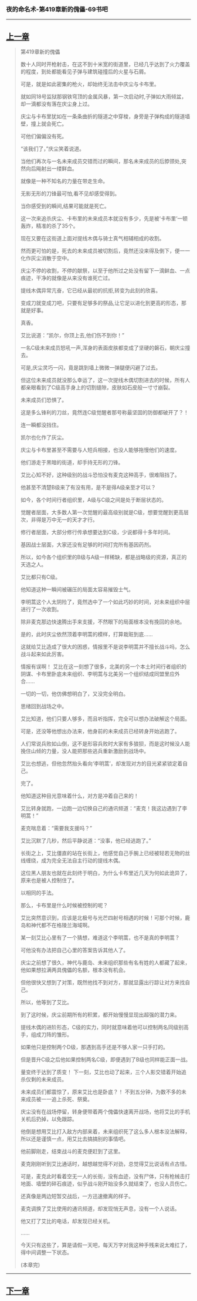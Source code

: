 ### 夜的命名术-第419章新的傀儡-69书吧

--------
[上一章](./1188101a33df2e38249bfcbadff291f0.md)
--------


>
>
>
>第419章新的傀儡
>
>数十人同时开枪射击，在这不到十米宽的街道里，已经几乎达到了火力覆盖的程度，到处都能看见子弹与建筑碰撞后的火星与石屑。
>
>可是，就是如此密集的枪火，却始终无法击中庆尘与卡布里。
>
>就如同18号监狱那钢铁穹顶的金属风暴，第一次启动时,子弹如大雨倾盆，却一滴都没有落在庆尘身上过。
>
>庆尘与卡布里犹如在一条条曲折的隧道之中穿梭，身旁是子弹构成的隧道墙壁，撞上就会死亡。
>
>可他们偏偏没有死。
>
>“该我们了，”庆尘笑着说道。
>
>当他们再次与一名未来成员交错而过的瞬间，那名未来成员的后脖颈处,突然向后飚射出一缕鲜血。
>
>就像是一种不知名的力量在带走生命。
>
>无影无形的刀锋最可怕,看不见却感受得到。
>
>当你感受到的瞬间,结果可能就是死亡。
>
>这一次来追杀庆尘、卡布里的未来成员本就没有多少，先是被‘卡布里’一顿轰炸，精准的杀了35个。
>
>现在又要在这街道上面对提线木偶与骑士真气相辅相成的收割。
>
>然而更可怕的是，死去的未来成员被切割后，竟然还没来得及倒下，便一一化作灰尘消散于空中。
>
>庆尘不停的收割，不停的献祭，以至于他所过之处没有留下一滴鲜血、一点痕迹，干净的就像是从来没有谁死亡过。
>
>提线木偶异常亢奋，它已经从最初的抗拒,转变为此刻的欣喜。
>
>变成刀就变成刀吧，只要有足够多的祭品,让它足以进化到更高的形态，那就是好事。
>
>真香。
>
>艾比说道：“凯尔，你顶上去,他们伤不到你！”
>
>一名C级未来成员怒吼一声,浑身的表面皮肤都变成了坚硬的磐石，朝庆尘撞去。
>
>可是,庆尘灵巧一闪，竟是跳到墙上微微一弹腿便闪避了过去。
>
>但这位未来成员就没那么幸运了，这一次提线木偶切割进去的时候，所有人都亲眼看到了C级高手身上的切割缝隙，皮肤如石皮般一寸寸崩裂。
>
>未来成员们恐惧了。
>
>这是多么锋利的刀丝，竟然连C级觉醒者那号称最坚固的防御都破开了？！
>
>连一瞬都没挡住。
>
>凯尔也化作了灰尘。
>
>庆尘与卡布里甚至不需要与人短兵相接，也没人能够拖慢他们的速度。
>
>他们游走于黑暗的街道，却手持无形的刀锋。
>
>艾比心知不好，这种级别的战斗恐怕没有麦克这种高手，很难阻挡了。
>
>他甚至不清楚B级来了有没有用，是不是得A级亲至才可以？
>
>如今，各个时间行者组织里，A级与C级之间是处于断层状态的。
>
>觉醒者层面，大多数人第一次觉醒的最高级别就是C级，想要觉醒到更高层次，非得是万中无一的天才才行。
>
>修行者层面，大部分修行传承想要达到C级，少说都得十多年时间。
>
>基因战士层面，大家还没有足够的时间打完所有基因药剂。
>
>所以，如今各个组织里的B级与A级一样稀缺，都是战略级的资源，真正的天选之人。
>
>艾比都只有C级。
>
>他知道这种一瞬间被碾压的局面太容易摧毁士气。
>
>李明蒿这个人太阴险了，竟然选中了一个如此巧妙的时间，对未来组织中层进行了一次收割。
>
>除非麦克那边快速腾出手来支援，不然眼下的局面根本没有挽回的余地。
>
>是的，此时庆尘依然顶着李明蒿的模样，打算栽赃到底……
>
>这就给艾比造成了很大的困惑，情报里不是说李明蒿并不擅长战斗吗，怎么战斗起来如此厉害。
>
>情报有误啊！
>艾比在这一刻想了很多，北美的另一个本土时间行者组织的阴谋、卡布里卧底未来组织、李明蒿与北美另一个组织结成同盟里应外合……
>
>一切的一切，他仿佛想明白了，又没完全明白。
>
>思绪回到战场之中。
>
>艾比知道，他们只要人够多，而且听指挥，完全可以想办法破解这个局面。
>
>可是，还没等他想出办法来，他身前的未来成员已经转身开始逃跑了。
>
>人们常说兵败如山倒，这不是形容兵败时大家有多狼狈，而是这时候没人能挽住山倾的力量，没人能把那些逃兵重新激励到战场中。
>
>艾比也想逃，但他忽然抬头看向‘李明蒿’，却发现对方的目光紧紧锁定着自己。
>
>完了。
>
>他知道这种目光意味着什么，对方是冲着自己来的！
>
>艾比转身就跑，一边跑一边切换自己的通讯频道：“麦克！我这边遇到了李明蒿！”
>
>麦克喘息着：“需要我支援吗？”
>
>艾比沉默了几秒，然后平静说道：“没事，他已经逃跑了。”
>
>长街之上，艾比僵直的站在长街上，他感觉自己手腕上已经被轻若无物的丝线缠绕，成为完全无法自主行动的提线木偶。
>
>这位黑人朋友也就在此刻终于明白，为什么卡布里近几天为何如此诡异了，原来也是被人控制住了。
>
>以相同的手法。
>
>那么，卡布里是什么时候被控制的呢？
>
>艾比突然意识到，应该是北极号与光芒四射号相遇的时候！可那个时候，鹿岛和神代都不在格陵兰海域啊。
>
>某一刻艾比心里有了一个猜想，难道这个李明蒿，也不是真的李明蒿？
>
>可他没有办法把自己心里的答案告诉其他人了。
>
>庆尘之前想了很久，神代与鹿岛、未来组织那些有名有姓的人都藏了起来，他如果想拉满两具傀儡的名额，根本没有机会。
>
>但他很快又想到了对策，既然他找不到对方，那就显露出行踪让对方来找自己。
>
>所以，他等到了艾比。
>
>到了这时候，庆尘前期所有的积累，都开始慢慢显现出超强的潜力来。
>
>提线木偶的进阶形态，C级的实力，同时就意味着他可以控制两名同级别高手，组成刀阵的雏形。
>
>如果他只是控制两个D级，那遇到高手还是不够人家一只手打的。
>
>但是晋升C级之后他如果控制两名C级，即便遇到了B级也同样能正面一战。
>
>量变终于达到了质变！
>下一刻，艾比也动了起来，三个人影交错着开始追杀仅剩的未来成员。
>
>未来成员们都震惊了，原来艾比也是卧底？！
>不到五分钟，为数不多的未来成员被一一追上杀死、祭奠。
>
>庆尘没有在战场停留，转身便带着两个傀儡快速离开战场，他将艾比的手机关机后扔掉，以免跟踪。
>
>他倒是想用艾比打入敌方内部来着，未来组织死了这么多人根本没法解释，所以还是谨慎一点，用艾比去搞搞别的事情吧。
>
>他前脚刚走，结束战斗的麦克便赶到了这里。
>
>麦克刚刚听到艾比通话时，越想越觉得不对劲，总觉得艾比说话有点古怪。
>
>可是，麦克此时看着空无一人的长街，没有血迹，没有尸体，只有枪械击打地面、墙壁的碎石痕迹，似乎战斗刚开始没多久就结束了，也没人员伤亡。
>
>还真像是两边短暂交战后，一方迅速撤离的样子。
>
>麦克调换了艾比使用的通讯频道，却发现悄无声息，没有一个人说话。
>
>他又打了艾比的电话，却发现已经关机。
>
>……
>
>今天只有这些了，算是请假一天吧，每天万字对我这种手残来说太难扛了，得中间调整一下状态。
>
>(本章完)
>
>

--------
[下一章](./0760ac3fbf0c0ed4aefc23d67871f732.md)
--------
